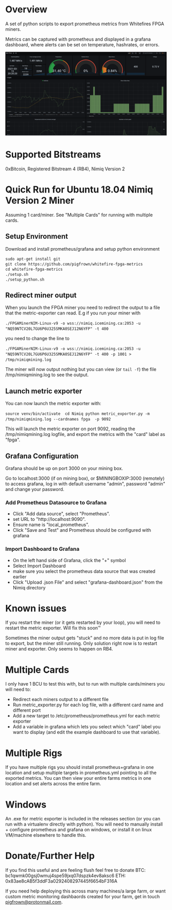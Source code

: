 # Overview

A set of python scripts to export prometheus metrics from Whitefires FPGA miners.

Metrics can be captured with prometheus and displayed in a grafana dashboard, where alerts can be set on temperature, hashrates, or errors.

![](example.png)

# Supported Bitstreams

0xBitcoin, Registered Bitstream 4 (RB4), Nimiq Version 2

# Quick Run for Ubuntu 18.04 Nimiq Version 2 Miner 

Assuming 1 card/miner. See "Multiple Cards" for running with multiple cards.

## Setup Environment

Download and install prometheus/grafana and setup python environment

```
sudo apt-get install git
git clone https://github.com/pigfrown/whitefire-fpga-metrics
cd whitefire-fpga-metrics
./setup.sh
./setup_python.sh
```

## Redirect miner output 

When you launch the FPGA miner you need to redirect the output to a file that the metric-exporter can read. E.g if you run your miner with

`
./FPGAMinerNIM-Linux-v9 -o wss://nimiq.icemining.ca:2053 -u "NQ59NTCV20L7GU6P6U325SMKA0SEJ12N6YFP" -t 400 
`

you need to change the line to 

`
./FPGAMinerNIM-Linux-v9 -o wss://nimiq.icemining.ca:2053 -u "NQ59NTCV20L7GU6P6U325SMKA0SEJ12N6YFP" -t 400 -p 1001 > /tmp/nimiqmining.log
`

The miner will now output nothing but you can view (or `tail -f`) the file /tmp/nimiqmining.log to see the output.

## Launch metric exporter

You can now launch the metric exporter with:

`
source venv/bin/activate 
cd Nimiq
python metric_exporter.py -m /tmp/nimiqmining.log --cardnames fpga  -p 9092
`

This will launch the metric exporter on port 9092, reading the /tmp/nimiqmining.log logfile, and export the metrics with the "card" label as "fpga". 

## Grafana Configuration

Grafana should be up on port 3000 on your mining box.

Go to localhost:3000 (if on mining box), or $MININGBOXIP:3000 (remotely) to access  grafana, log in with default username "admin", password "admin" and change your password.

### Add Prometheus Datasource to Grafana

* Click "Add data source", select "Prometheus".
* set URL to "http://localhost:9090".
* Ensure name is "local_prometheus".
* Click "Save and Test" and Prometheus should be configured with grafana

### Import Dashboard to Grafana

* On the left hand side of Grafana, click the "+" symbol
* Select Import Dashboard
* make sure you select the prometheus data source that was created earlier
* Click "Upload .json File" and select "grafana-dashboard.json" from the Nimiq directory

# Known issues

If you restart the miner (or it gets restarted by your loop), you will need to restart the metric exporter. Will fix this soon™

Sometimes the miner output gets "stuck" and no more data is put in log file to export, but the miner still running. Only solution right now is to restart miner and exporter. Only seems to happen on RB4.

# Multiple Cards

I only have 1 BCU to test this with, but to run with multiple cards/miners you will need to:

* Redirect each miners output to a different file
* Run metric_exporter.py for each log file, with a different card name and different port
* Add a new target to /etc/prometheus/prometheus.yml for each metric exporter
* Add a variable in grafana which lets you select which "card" label you want to display (and edit the example dashboard to use that variable).

# Multiple Rigs

If you have multiple rigs you should install prometheus+grafana in one location and setup multiple targets in prometheus.yml pointing to all the exported metrics. You can then view your entire farms metrics in one location and set alerts across the entire farm.

# Windows

An .exe for metric exporter is included in the releases section (or you can run with a virtualenv directly with python). You will need to manually install + configure prometheus and grafana on windows, or install it on linux VM/machine elsewhere to handle this.

# Donate/Further Help

If you find this useful and are feeling flush feel free to donate 
BTC: bc1qwmk00gsj0wmuj4spe59jxq07dspzk4ev8aksc6
ETH: 0x83ae8cAB5f3ddF3a0292408297445f6654bF316A

If you need help deploying this across many machines/a large farm, or want custom metric monitoring dashbaords created for your farm, get in touch pigfrown@protonmail.com.

